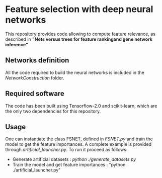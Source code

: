# Feature selection with deep neural networks

This repository provides code allowing to compute feature relevance, as described in **"Nets versus trees for feature rankingand gene network inference"**

## Networks definition
All the code required to build the neural networks is included in the *NetworkConstruction* folder.

## Required software
The code has been built using Tensorflow-2.0 and scikit-learn, which are the only two dependencies for this repository.

## Usage
One can instantiate the class FSNET, defined in *FSNET.py* and train the model to get the feature importances. A complete example is provided through *artificial_launcher.py*. To run it proceed as follows:
- Generate artificial datasets : *python ./generate_datasets.py*
- Train the model and get feature importances : "python ./artificial_launcher.py"
